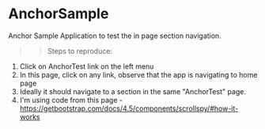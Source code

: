 # AnchorSample
Anchor Sample Application to test the in page section navigation. 

>> Steps to reproduce:
 1. Click on AnchorTest link on the left menu
 2. In this page, click on any link, observe that the app is navigating to home page
 3. Ideally it should navigate to a section in the same "AnchorTest" page.
 4. I'm using code from this page - https://getbootstrap.com/docs/4.5/components/scrollspy/#how-it-works
 

